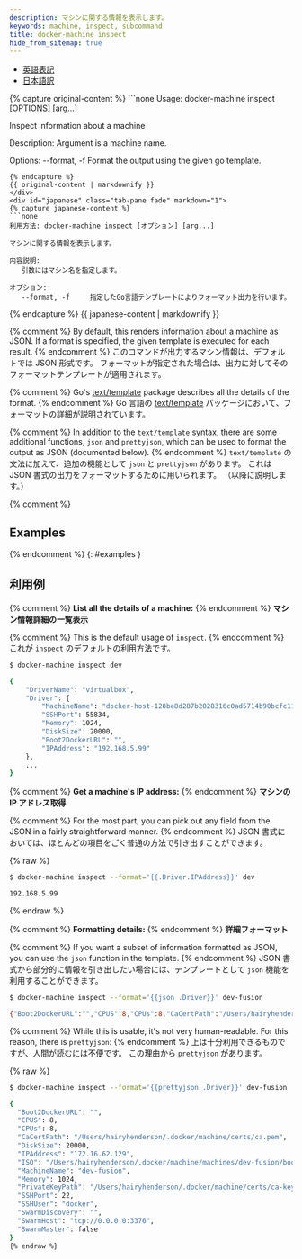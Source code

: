 ```yaml
---
description: マシンに関する情報を表示します。
keywords: machine, inspect, subcommand
title: docker-machine inspect
hide_from_sitemap: true
---
```


<ul class="nav nav-tabs">
  <li class="active"><a data-toggle="tab" href="#origin">英語表記</a></li>
  <li><a data-toggle="tab" href="#japanese">日本語訳</a></li>
</ul>
<div class="tab-content">
  <div id="origin" class="tab-pane fade in active">
{% capture original-content %}
```none
Usage: docker-machine inspect [OPTIONS] [arg...]

Inspect information about a machine

Description:
   Argument is a machine name.

Options:
   --format, -f 	Format the output using the given go template.
```
{% endcapture %}
{{ original-content | markdownify }}
</div>
<div id="japanese" class="tab-pane fade" markdown="1">
{% capture japanese-content %}
```none
利用方法: docker-machine inspect [オプション] [arg...]

マシンに関する情報を表示します。

内容説明:
   引数にはマシン名を指定します。

オプション:
   --format, -f 	指定したGo言語テンプレートによりフォーマット出力を行います。
```
{% endcapture %}
{{ japanese-content | markdownify }}
</div>
</div>

{% comment %}
By default, this renders information about a machine as JSON. If a format is
specified, the given template is executed for each result.
{% endcomment %}
このコマンドが出力するマシン情報は、デフォルトでは JSON 形式です。
フォーマットが指定された場合は、出力に対してそのフォーマットテンプレートが適用されます。

{% comment %}
Go's [text/template](http://golang.org/pkg/text/template/) package
describes all the details of the format.
{% endcomment %}
Go 言語の [text/template](http://golang.org/pkg/text/template/) パッケージにおいて、フォーマットの詳細が説明されています。

{% comment %}
In addition to the `text/template` syntax, there are some additional functions,
`json` and `prettyjson`, which can be used to format the output as JSON (documented below).
{% endcomment %}
`text/template` の文法に加えて、追加の機能として `json` と `prettyjson` があります。
これは JSON 書式の出力をフォーマットするために用いられます。
（以降に説明します。）

{% comment %}
## Examples
{% endcomment %}
{: #examples }
## 利用例

{% comment %}
**List all the details of a machine:**
{% endcomment %}
**マシン情報詳細の一覧表示**

{% comment %}
This is the default usage of `inspect`.
{% endcomment %}
これが `inspect` のデフォルトの利用方法です。

```bash
$ docker-machine inspect dev

{
    "DriverName": "virtualbox",
    "Driver": {
        "MachineName": "docker-host-128be8d287b2028316c0ad5714b90bcfc11f998056f2f790f7c1f43f3d1e6eda",
        "SSHPort": 55834,
        "Memory": 1024,
        "DiskSize": 20000,
        "Boot2DockerURL": "",
        "IPAddress": "192.168.5.99"
    },
    ...
}
```

{% comment %}
**Get a machine's IP address:**
{% endcomment %}
**マシンの IP アドレス取得**

{% comment %}
For the most part, you can pick out any field from the JSON in a fairly
straightforward manner.
{% endcomment %}
JSON 書式においては、ほとんどの項目をごく普通の方法で引き出すことができます。

{% raw %}
```bash
$ docker-machine inspect --format='{{.Driver.IPAddress}}' dev

192.168.5.99
```
{% endraw %}

{% comment %}
**Formatting details:**
{% endcomment %}
**詳細フォーマット**

{% comment %}
If you want a subset of information formatted as JSON, you can use the `json`
function in the template.
{% endcomment %}
JSON 書式から部分的に情報を引き出したい場合には、テンプレートとして `json` 機能を利用することができます。

```bash
$ docker-machine inspect --format='{{json .Driver}}' dev-fusion

{"Boot2DockerURL":"","CPUS":8,"CPUs":8,"CaCertPath":"/Users/hairyhenderson/.docker/machine/certs/ca.pem","DiskSize":20000,"IPAddress":"172.16.62.129","ISO":"/Users/hairyhenderson/.docker/machine/machines/dev-fusion/boot2docker-1.5.0-GH747.iso","MachineName":"dev-fusion","Memory":1024,"PrivateKeyPath":"/Users/hairyhenderson/.docker/machine/certs/ca-key.pem","SSHPort":22,"SSHUser":"docker","SwarmDiscovery":"","SwarmHost":"tcp://0.0.0.0:3376","SwarmMaster":false}
```

{% comment %}
While this is usable, it's not very human-readable. For this reason, there is
`prettyjson`:
{% endcomment %}
上は十分利用できるものですが、人間が読むには不便です。
この理由から `prettyjson` があります。

{% raw %}
```bash
$ docker-machine inspect --format='{{prettyjson .Driver}}' dev-fusion

{
  "Boot2DockerURL": "",
  "CPUS": 8,
  "CPUs": 8,
  "CaCertPath": "/Users/hairyhenderson/.docker/machine/certs/ca.pem",
  "DiskSize": 20000,
  "IPAddress": "172.16.62.129",
  "ISO": "/Users/hairyhenderson/.docker/machine/machines/dev-fusion/boot2docker-1.5.0-GH747.iso",
  "MachineName": "dev-fusion",
  "Memory": 1024,
  "PrivateKeyPath": "/Users/hairyhenderson/.docker/machine/certs/ca-key.pem",
  "SSHPort": 22,
  "SSHUser": "docker",
  "SwarmDiscovery": "",
  "SwarmHost": "tcp://0.0.0.0:3376",
  "SwarmMaster": false
}
{% endraw %}
```
